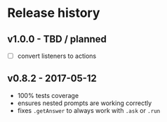 # Release history

## v1.0.0 - TBD / planned

- [ ] convert listeners to actions

## v0.8.2 - 2017-05-12

- 100% tests coverage
- ensures nested prompts are working correctly
- fixes `.getAnswer` to always work with `.ask` or `.run`